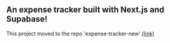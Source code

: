 ## An expense tracker built with Next.js and Supabase! 

This project moved to the repo 'expense-tracker-new' [(link)](https://github.com/robertoloss/expense-tracker-new)
